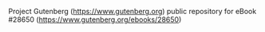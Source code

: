 Project Gutenberg (https://www.gutenberg.org) public repository for eBook #28650 (https://www.gutenberg.org/ebooks/28650)
